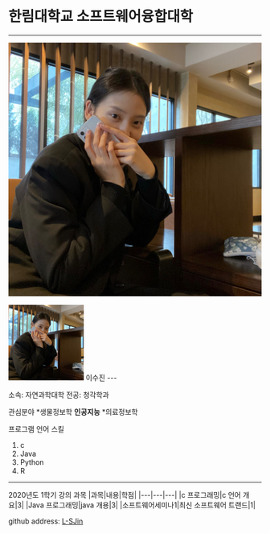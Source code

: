 # 한림대학교 소프트웨어융합대학
---
![이력서사진](lsj.jpg)

<img src=lsj.jpg height=150 widht=150>
이수진
---

소속: 자연과학대학
전공: 청각학과

관심분야 
*생물정보학
**인공지능**
*의료정보학

프로그램 언어 스킬
1. c
2. Java
3. Python
4. R

--------


2020년도 1학기 강의 과목
|과목|내용|학점|
|---|---|---|
|c 프로그래밍|c 언어 개요|3|
|Java 프로그래밍|java 개용|3|
|소프트웨어세미나1|최신 소프트웨어 트랜드|1|

github address: [L-SJin][github]

[github]:http://github.com/L-SJin
